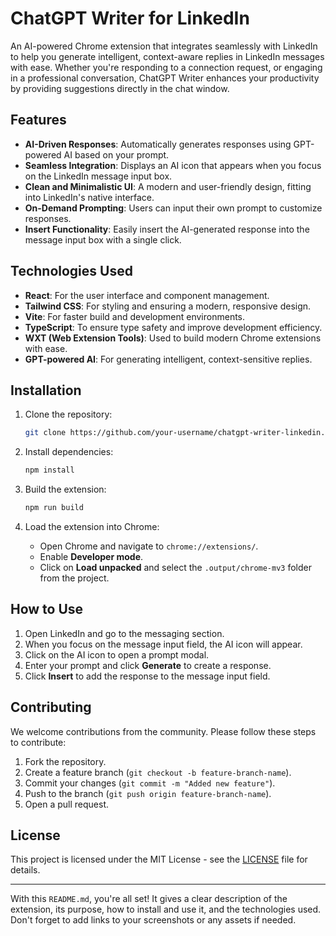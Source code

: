 # ChatGPT Writer for LinkedIn

An AI-powered Chrome extension that integrates seamlessly with LinkedIn to help you generate intelligent, context-aware replies in LinkedIn messages with ease. Whether you're responding to a connection request, or engaging in a professional conversation, ChatGPT Writer enhances your productivity by providing suggestions directly in the chat window.


## Features

- **AI-Driven Responses**: Automatically generates responses using GPT-powered AI based on your prompt.
- **Seamless Integration**: Displays an AI icon that appears when you focus on the LinkedIn message input box.
- **Clean and Minimalistic UI**: A modern and user-friendly design, fitting into LinkedIn's native interface.
- **On-Demand Prompting**: Users can input their own prompt to customize responses.
- **Insert Functionality**: Easily insert the AI-generated response into the message input box with a single click.

## Technologies Used

- **React**: For the user interface and component management.
- **Tailwind CSS**: For styling and ensuring a modern, responsive design.
- **Vite**: For faster build and development environments.
- **TypeScript**: To ensure type safety and improve development efficiency.
- **WXT (Web Extension Tools)**: Used to build modern Chrome extensions with ease.
- **GPT-powered AI**: For generating intelligent, context-sensitive replies.

## Installation

1. Clone the repository:

   ```bash
   git clone https://github.com/your-username/chatgpt-writer-linkedin.git
   ```

2. Install dependencies:

   ```bash
   npm install
   ```

3. Build the extension:

   ```bash
   npm run build
   ```

4. Load the extension into Chrome:

   - Open Chrome and navigate to `chrome://extensions/`.
   - Enable **Developer mode**.
   - Click on **Load unpacked** and select the `.output/chrome-mv3` folder from the project.

## How to Use

1. Open LinkedIn and go to the messaging section.
2. When you focus on the message input field, the AI icon will appear.
3. Click on the AI icon to open a prompt modal.
4. Enter your prompt and click **Generate** to create a response.
5. Click **Insert** to add the response to the message input field.

## Contributing

We welcome contributions from the community. Please follow these steps to contribute:

1. Fork the repository.
2. Create a feature branch (`git checkout -b feature-branch-name`).
3. Commit your changes (`git commit -m "Added new feature"`).
4. Push to the branch (`git push origin feature-branch-name`).
5. Open a pull request.

## License

This project is licensed under the MIT License - see the [LICENSE](./LICENSE) file for details.

---

With this `README.md`, you're all set! It gives a clear description of the extension, its purpose, how to install and use it, and the technologies used. Don't forget to add links to your screenshots or any assets if needed.